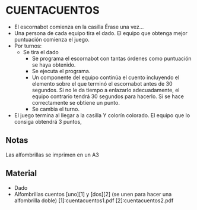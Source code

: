 # CUENTACUENTOS
* El escornabot comienza en la casilla Érase una vez…
* Una persona de cada equipo tira el dado. El equipo que obtenga mejor puntuación comienza el juego.
* Por turnos:
  * Se tira el dado
    * Se programa el escornabot con tantas órdenes como puntuación se haya obtenido.
    * Se ejecuta el programa.
    * Un componente del equipo continúa el cuento incluyendo el elemento sobre el que terminó el escornabot antes de 30 segundos. Si no le da tiempo a enlazarlo adecuadamente, el equipo contrario tendrá 30 segundos para hacerlo. Si se hace correctamente se obtiene un punto.
    * Se cambia el turno.
* El juego termina al llegar a la casilla Y colorín colorado. El equipo que lo consiga obtendrá 3 puntos,

## Notas
Las alfombrillas se imprimen en un A3

## Material
* Dado
* Alfombrillas cuentos [uno][1] y [dos][2] (se unen para hacer una alfombrilla doble)
[1]:cuentacuentos1.pdf
[2]:cuentacuentos2.pdf
